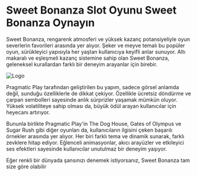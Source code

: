# Sweet Bonanza Slot Oyunu Sweet Bonanza Oynayın

Sweet Bonanza, rengarenk atmosferi ve yüksek kazanç potansiyeliyle oyun severlerin favorileri arasında yer alıyor. Şeker ve meyve temalı bu popüler oyun, sürükleyici yapısıyla her yaştan kullanıcıya keyifli anlar sunuyor. Altı makaralı ve eşleşmeli kazanç sistemine sahip olan Sweet Bonanza, geleneksel kurallardan farklı bir deneyim arayanlar için birebir.

![Logo](images/sweet-bonanza.jpg)

Pragmatic Play tarafından geliştirilen bu yapım, sadece görsel anlamda değil, sunduğu özelliklerle de dikkat çekiyor. Özellikle ücretsiz döndürme ve çarpan sembolleri sayesinde anlık sürprizler yaşamak mümkün oluyor. Yüksek volatiliteye sahip olması da, büyük ödül arayan kullanıcılar için heyecanı artırıyor.

Bununla birlikte Pragmatic Play'in The Dog House, Gates of Olympus ve Sugar Rush gibi diğer oyunları da, kullanıcıların ilgisini çeken başarılı örnekler arasında yer alıyor. Her biri farklı tema ve dinamik sunarak, farklı zevklere hitap ediyor. Eğlenceli animasyonlar, akıcı arayüzler ve etkileyici ses efektleri sayesinde kullanıcılar unutulmaz bir deneyim yaşıyor.

Eğer renkli bir dünyada şansınızı denemek istiyorsanız, Sweet Bonanza tam size göre olabilir
